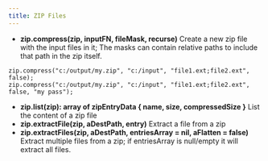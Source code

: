 ```yaml
---
title: ZIP Files
---
```


* **zip.compress(zip, inputFN, fileMask, recurse)** Create a new zip file with the input files in it; The masks can contain relative paths to include that path in the zip itself.
```
zip.compress("c:/output/my.zip", "c:/input", "file1.ext;file2.ext", false);
zip.compress("c:/output/my.zip", "c:/input", "file1.ext;file2.ext", false, "my pass");
```
* **zip.list(zip): array of zipEntryData { name, size, compressedSize }** List the content of a zip file
* **zip.extractFile(zip, aDestPath, entry)** Extract a file from a zip
* **zip.extractFiles(zip, aDestPath, entriesArray = nil, aFlatten = false)** Extract multiple files from a zip; if entriesArray is null/empty it will extract all files.

